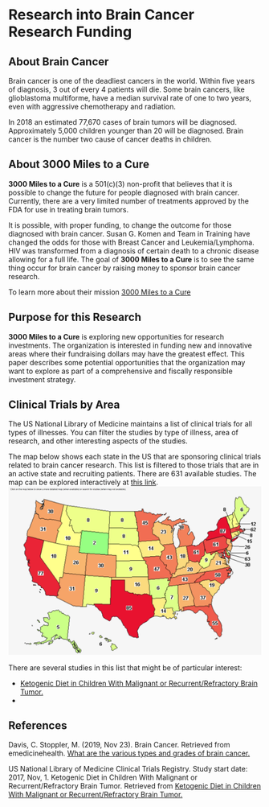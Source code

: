 # Research into Brain Cancer Research Funding
## About Brain Cancer

Brain cancer is one of the deadliest cancers in the world. Within five years of diagnosis, 3 out of every 4 patients will die. Some brain cancers, like glioblastoma multiforme, have a median survival rate of one to two years, even with aggressive chemotherapy and radiation.

In 2018 an estimated 77,670 cases of brain tumors will be diagnosed. Approximately 5,000 children younger than 20 will be diagnosed. Brain cancer is the number two cause of cancer deaths in children.

## About 3000 Miles to a Cure

**3000 Miles to a Cure** is a 501(c)(3) non-profit that believes that it is possible to change the future for people diagnosed with brain cancer.  Currently, there are a very limited number of treatments approved by the FDA for use in treating brain tumors.  

It is possible, with proper funding, to change the outcome for those diagnosed with brain cancer. Susan G. Komen and Team in Training have changed the odds for those with Breast Cancer and Leukemia/Lymphoma. HIV was transformed from a diagnosis of certain death to a chronic disease allowing for a full life. The goal of **3000 Miles to a Cure**  is to see the same thing occur for brain cancer by raising money to sponsor brain cancer research.  

To learn more about their mission
[3000 Miles to a Cure](https://3000milestoacure.com/about/)

## Purpose for this Research

**3000 Miles to a Cure** is exploring new opportunities for research investments.  The organization is interested in funding new and innovative areas where their fundraising dollars may have the greatest effect.  This paper describes some potential opportunities that the organization may want to explore as part of a comprehensive and fiscally responsible investment strategy.    

## Clinical Trials by Area
The US National Library of Medicine maintains a list of clinical trials for all types of illnesses.  You can filter the studies by type of illness, area of research, and other interesting aspects of the studies.  

The map below shows each state in the US that are sponsoring clinical trials related to brain cancer research.  This list is filtered to those trials that are in an active state and recruiting patients.  There are 631 available studies.  The map can be explored interactively at [this link](https://clinicaltrials.gov/ct2/results/map?cond=&term=brain+cancer&cntry=&state=&city=&dist=&map=NA%3AUS&recrs=a&recrs=f).    
![clinical trial map](clinicaltrials.png "Clinical Trials")

There are several studies in this list that might be of particular interest:
- [Ketogenic Diet in Children With Malignant or Recurrent/Refractory Brain Tumor.](https://clinicaltrials.gov/ct2/show/NCT03328858?term=brain+cancer&recrs=abdf&draw=2&rank=7)
- 

## References ##
Davis, C. Stoppler, M. (2019, Nov 23). Brain Cancer. Retrieved from emedicinehealth. [What are the various types and grades of brain cancer.](https://www.emedicinehealth.com/brain_cancer/article_em.htm#what_are_the_various_types_and_grades_of_brain_cancer)

US National Library of Medicine Clinical Trials Registry. Study start date: 2017, Nov, 1. Ketogenic Diet in Children With Malignant or Recurrent/Refractory Brain Tumor. Retrieved from [Ketogenic Diet in Children With Malignant or Recurrent/Refractory Brain Tumor.](https://clinicaltrials.gov/ct2/show/NCT03328858?term=brain+cancer&recrs=abdf&draw=2&rank=7)



